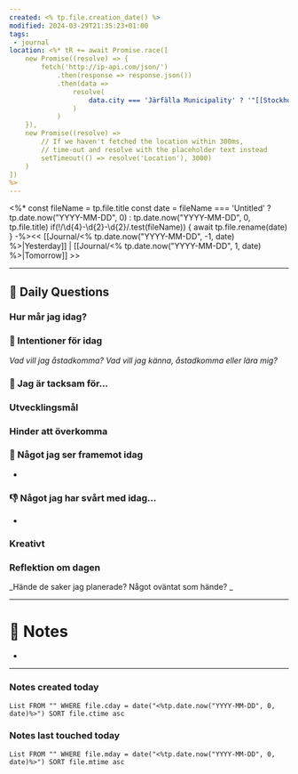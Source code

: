 ```yaml
---
created: <% tp.file.creation_date() %>
modified: 2024-03-29T21:35:23+01:00
tags:
 - journal
location: <%* tR += await Promise.race([
    new Promise((resolve) => {
        fetch('http://ip-api.com/json/')
            .then(response => response.json())
            .then(data => 
		        resolve(
			        data.city === 'Järfälla Municipality' ? '"[[Stockholm]]"' : `"[[${data.city}]]"`
			    )
			)
    }),
    new Promise((resolve) =>
        // If we haven't fetched the location within 300ms,
        // time-out and resolve with the placeholder text instead
        setTimeout(() => resolve('Location'), 3000)
    )
])
%>
---
```


<%*
const fileName = tp.file.title
const date = fileName === 'Untitled'
	? tp.date.now("YYYY-MM-DD", 0)
	: tp.date.now("YYYY-MM-DD", 0, tp.file.title)
if(!/\d{4}-\d{2}-\d{2}/.test(fileName)) {
  await tp.file.rename(date)
}
-%><< [[Journal/<% tp.date.now("YYYY-MM-DD", -1, date) %>|Yesterday]] | [[Journal/<% tp.date.now("YYYY-MM-DD", 1, date) %>|Tomorrow]] >>

---
## 📅 Daily Questions
### Hur mår jag idag?

### 🚀  Intentioner för idag
_Vad vill jag åstadkomma? Vad vill jag känna, åstadkomma eller lära mig?_

### 🙏 Jag är tacksam för...

### Utvecklingsmål

### Hinder att överkomma

### 🙌 Något jag ser framemot idag
- 

### 👎 Något jag har svårt med idag...
- 

### Kreativt

### Reflektion om dagen
_Hände de saker jag planerade? Något oväntat som hände? _

---
# 📝 Notes
- 
---
### Notes created today
```dataview
List FROM "" WHERE file.cday = date("<%tp.date.now("YYYY-MM-DD", 0, date)%>") SORT file.ctime asc
```
### Notes last touched today
```dataview
List FROM "" WHERE file.mday = date("<%tp.date.now("YYYY-MM-DD", 0, date)%>") SORT file.mtime asc
```